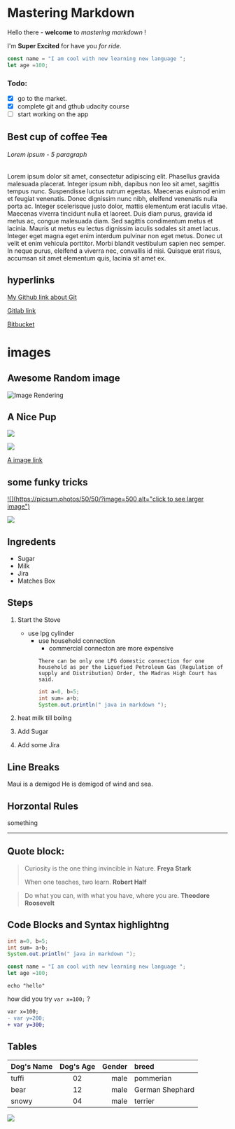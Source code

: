 # Mastering Markdown

Hello there - __welcome__ to _mastering markdown_ !

I'm **Super Excited** for have you *for ride*.

```javascript
const name = "I am cool with new learning new language ";
let age =100;
```

### Todo:
* [x] go to the market.
* [x] complete git and gthub udacity course
* [ ] start working on the app 

## Best cup of coffee ~~Tea~~

###### Lorem ipsum - 5 paragraph


Lorem ipsum dolor sit amet, consectetur adipiscing elit. Phasellus gravida malesuada placerat. Integer ipsum nibh, dapibus non leo sit amet, sagittis tempus nunc. Suspendisse luctus rutrum egestas. Maecenas euismod enim et feugiat venenatis. Donec dignissim nunc nibh, eleifend venenatis nulla porta ac. Integer scelerisque justo dolor, mattis elementum erat iaculis vitae. Maecenas viverra tincidunt nulla et laoreet. Duis diam purus, gravida id metus ac, congue malesuada diam. Sed sagittis condimentum metus et lacinia. Mauris ut metus eu lectus dignissim iaculis sodales sit amet lacus. Integer eget magna eget enim interdum pulvinar non eget metus. Donec ut velit et enim vehicula porttitor. Morbi blandit vestibulum sapien nec semper. In neque purus, eleifend a viverra nec, convallis id nisi. Quisque erat risus, accumsan sit amet elementum quis, lacinia sit amet ex.

## hyperlinks

[My Github link about Git](https://github.com/MrDroid17/All_About_Version_Control.git "all info about version control there")

[Gitlab link][2]

[Bitbucket][BB]

[2]: https://gitlab.com/MrDroid/All_About_Version_Control.git
[BB]: https://bitbucket.org/kumar1091/all_about_version_control.git

# images

## Awesome Random image

![Image Rendering](https://picsum.photos/500/500/?random/ "a cool image")

## A Nice Pup

![](https://picsum.photos/500/500/?image=1012)

![][cool pic]

[A image link](https://picsum.photos/500/500/?image=500)

## some funky tricks

[![](https://picsum.photos/50/50/?image=500 alt="click to see larger image")](https://picsum.photos/500/500/?image=500)

[<img src="https://picsum.photos/50/50/?image=500" >](https://picsum.photos/500/500/?image=500)

[cool pic]: https://picsum.photos/500/500/?image=50

## Ingredents

* Sugar
* Milk
* Jira
* Matches Box

## Steps

1. Start the Stove
    * use lpg cylinder
        * use household connection
            - commercial connecton are more expensive
            ```
            There can be only one LPG domestic connection for one household as per the Liquefied Petroleum Gas (Regulation of supply and Distribution) Order, the Madras High Court has said.
            ```
            ```java
            int a=0, b=5;
            int sum= a+b;
            System.out.println(" java in markdown ");
            ```

1. heat milk till boilng
2. Add Sugar
3. Add some Jira


## Line Breaks

Maui is a demigod
He is demigod of wind and sea.

## Horzontal Rules

something

---

## Quote block:

> Curiosity is the one thing invincible in Nature.
> **Freya Stark**
> 
> When one teaches, two learn.
> **Robert Half**


>Do what you can, with what you have, where you are.
>**Theodore Roosevelt**


## Code Blocks and Syntax highlightng

```java
int a=0, b=5;
int sum= a+b;
System.out.println(" java in markdown ");
```

```javascript
const name = "I am cool with new learning new language ";
let age =100;
```

```
echo "hello"
```

how did you try `var x=100;` ?

```diff
var x=100;
- var y=200;
+ var y=300;
```

## Tables

|Dog's Name|Dog's Age|Gender|breed|
|:---------|:-------:|-----:|:----|
|tuffi|02|male|pommerian|
|bear|12|male|German Shephard|
|snowy|04|male|terrier|

![](/home/mrdroid/Pictures/rachel_mcadams_face_actress_black_and_white.jpg)


















